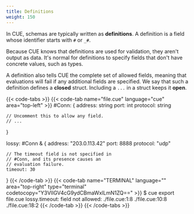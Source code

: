 ```yaml
---
title: Definitions
weight: 150
---
```


In CUE, schemas are typically written as **definitions**.
A definition is a field whose identifier starts with `#` or `_#`.

Because CUE knows that definitions are used for validation,
they aren't output as data.
It's normal for definitions to specify fields that don't have concrete values,
such as types.

A definition also tells CUE the complete set of allowed fields,
meaning that evaluations will fail if any additional fields are specified.
We say that such a definition defines a  **closed** struct.
Including a `...` in a struct keeps it **open**.

{{< code-tabs >}}
{{< code-tab name="file.cue" language="cue" area="top-left" >}}
#Conn: {
	address:  string
	port:     int
	protocol: string

	// Uncomment this to allow any field.
	// ...
}

lossy: #Conn & {
	address:  "203.0.113.42"
	port:     8888
	protocol: "udp"

	// The timeout field is not specified in
	// #Conn, and its presence causes an
	// evaluation failure.
	timeout: 30
}
{{< /code-tab >}}
{{< code-tab name="TERMINAL" language="" area="top-right" type="terminal" codetocopy="Y3VlIGV4cG9ydCBmaWxlLmN1ZQ==" >}}
$ cue export file.cue
lossy.timeout: field not allowed:
    ./file.cue:1:8
    ./file.cue:10:8
    ./file.cue:18:2
{{< /code-tab >}}
{{< /code-tabs >}}
